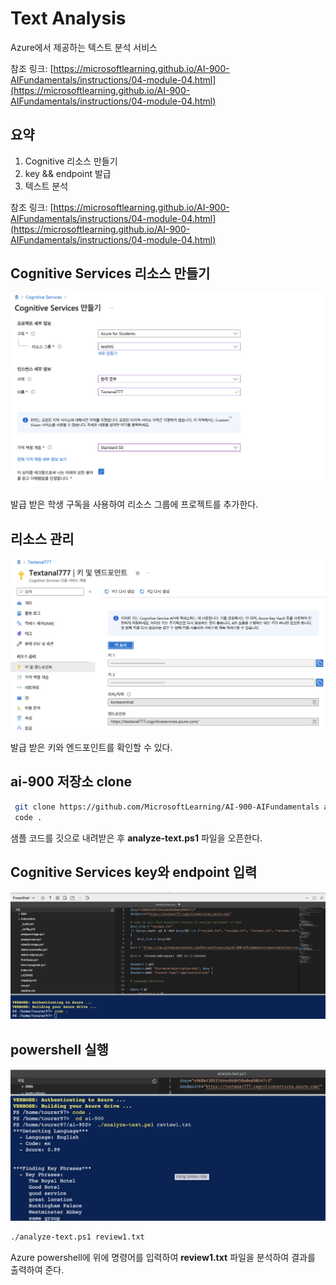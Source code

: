 # Text Analysis

Azure에서 제공하는 텍스트 분석 서비스

참조 링크: [https://microsoftlearning.github.io/AI-900-AIFundamentals/instructions/04-module-04.html](https://microsoftlearning.github.io/AI-900-AIFundamentals/instructions/04-module-04.html)

## 요약
1. Cognitive 리소스 만들기
2. key && endpoint 발급
3. 텍스트 분석

참조 링크: [https://microsoftlearning.github.io/AI-900-AIFundamentals/instructions/04-module-04.html](https://microsoftlearning.github.io/AI-900-AIFundamentals/instructions/04-module-04.html)

## Cognitive Services 리소스 만들기

![./md_img/04_ta_resource.png](./md_img/04_ta_resource.png)

발급 받은 학생 구독을 사용하여 리소스 그룹에 프로젝트를 추가한다.

## 리소스 관리

![./md_img/04_ta_kp.png](./md_img/04_ta_kp.png)

발급 받은 키와 엔드포인트를 확인할 수 있다.

## ai-900 저장소 clone

```bash
 git clone https://github.com/MicrosoftLearning/AI-900-AIFundamentals ai-900
 code .
```
샘플 코드를 깃으로 내려받은 후 __analyze-text.ps1__ 파일을 오픈한다.

## Cognitive Services key와 endpoint 입력

![./md_img/04_ta_keyEndpoint.png](./md_img/04_ta_keyEndpoint.png)

## powershell 실행

![./md_img/04_ta_result.png](./md_img/04_ta_result.png)

```bash
./analyze-text.ps1 review1.txt
```

Azure powershell에 위에 명령어를 입력하여 __review1.txt__ 파일을 분석하여 결과를 출력하여 준다.
